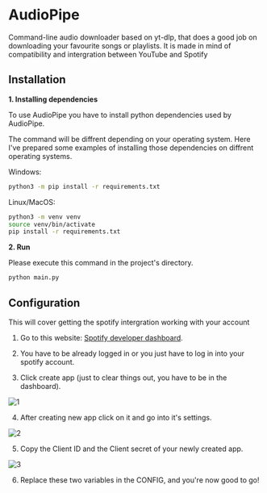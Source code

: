 
# AudioPipe
Command-line audio downloader based on yt-dlp, that does a good job on downloading your favourite songs or playlists. It is made in mind of compatibility and intergration between YouTube and Spotify

## Installation

**1. Installing dependencies**

To use AudioPipe you have to install python dependencies used by AudioPipe.

The command will be diffrent depending on your operating system. Here I've prepared some examples of installing those dependencies on diffrent operating systems.

Windows:
```bash
python3 -m pip install -r requirements.txt
```

Linux/MacOS:
```bash
python3 -m venv venv
source venv/bin/activate
pip install -r requirements.txt
```

**2. Run**

Please execute this command in the project's directory. 

```bash
python main.py
```

## Configuration

This will cover getting the spotify intergration working with your account

1. Go to this website: [Spotify developer dashboard](https://developer.spotify.com/dashboard).

2. You have to be already logged in or you just have to log in into your spotify account.

3. Click create app (just to clear things out, you have to be in the dashboard).

![1](https://i.ibb.co/qx11C9B/1.png)

4. After creating new app click on it and go into it's settings.

![2](https://i.ibb.co/7n2VcS3/2.png)

5. Copy the Client ID and the Client secret of your newly created app.

![3](https://i.ibb.co/VjVgFSj/image.png)

6. Replace these two variables in the CONFIG, and you're now good to go!
